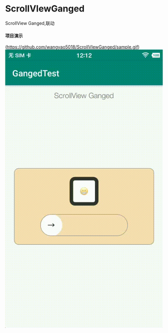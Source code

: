 # ScrollVIewGanged
ScrollView Ganged,联动


#### 项目演示
(https://github.com/wangyao5018/ScrollVIewGanged/sample.gif)
![sample.gif](https://github.com/wangyao5018/ScrollVIewGanged/blob/develop/sample.gif?raw=true)